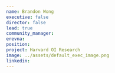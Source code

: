 ```yaml
---
name: Brandon Wong
executive: false
director: false
lead: true
community_manager: 
erevna:    
position:  
project: Harvard OI Research
image: ../assets/default_exec_image.png
linkedin: 
---
```

